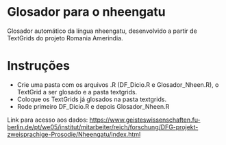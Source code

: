 # Glosador para o nheengatu
Glosador automático da língua nheengatu, desenvolvido a partir de TextGrids do projeto Romania Amerindia. 

# Instruções
- Crie uma pasta com os arquivos .R (DF_Dicio.R e Glosador_Nheen.R), o TextGrid a ser glosado e a pasta textgrids. 
- Coloque os TextGrids já glosados na pasta textgrids. 
- Rode primeiro DF_Dicio.R e depois Glosador_Nheen.R

Link para acesso aos dados: https://www.geisteswissenschaften.fu-berlin.de/pt/we05/institut/mitarbeiter/reich/forschung/DFG-projekt-zweisprachige-Prosodie/Nheengatu/index.html


